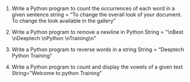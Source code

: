 1. Write a Python program to count the occurrences of each word in a given sentence string = “To change the overall look of your document. To change the look available in the gallery” 

2. Write a Python program to remove a newline in Python String = "\nBest \nDeeptech \nPython \nTraining\n" 

3. Write a Python program to reverse words in a string String = “Deeptech Python Training” 

4. Write a Python program to count and display the vowels of a given text String=”Welcome to python Training”